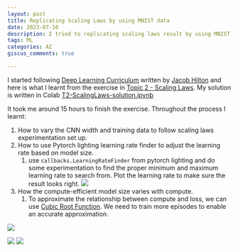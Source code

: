 ```yaml
---
layout: post
title: Replicating Scaling Laws by using MNIST data
date: 2023-07-10
description: I tried to replicating scaling laws result by using MNIST data. Here is what I learnt.
tags: ML
categories: AI
giscus_comments: true

---
```


I started following [Deep Learning Curriculum](https://github.com/jacobhilton/deep_learning_curriculum/tree/master) written by [Jacob Hilton](https://www.jacobh.co.uk/) and here is what I learnt from the exercise in [Topic 2 - Scaling Laws](https://github.com/jacobhilton/deep_learning_curriculum/blob/master/2-Scaling-Laws.md). My solution is written in Colab [T2-ScalingLaws-solution.ipynb](https://colab.research.google.com/drive/1xTpfj6xADQYdUudnZE9AWMUzyr8DBoU6?usp=sharing)

It took me around 15 hours to finish the exercise. Throughout the process I learnt:
1. How to vary the CNN width and training data to follow scaling laws experimentation set up.
2. How to use Pytorch lighting learning rate finder to adjust the learning rate based on model size.
	1. use `callbacks.LearningRateFinder` from pytorch lighting and do some experimentation to find the proper minimum and maximum learning rate to search from. Plot the learning rate to make sure the result looks right. ![](https://i.ibb.co/BBN4gyc/lr-plot.png)
3. How the compute-efficient model size varies with compute.
	1. To approximate the relationship between compute and loss, we can use [Cubic Root Function](https://www.cuemath.com/calculus/cube-root-function/). We need to train more episodes to enable an accurate approximation. 

![](https://i.ibb.co/41vg6jL/download-2.png)

![](https://i.ibb.co/zNDhTpD/download.png)
![](https://i.ibb.co/dgSp0MN/download-1.png)